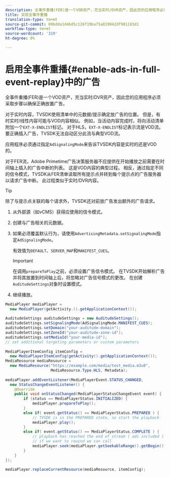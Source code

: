```yaml
---
description: 全事件重播(FER)是一个VOD资产，充当实时/DVR资产，因此您的应用程序必须采取步骤以确保正确放置广告。
title: 实现全事件重播
translation-type: tm+mt
source-git-commit: 89bdda1d4bd5c126f19ba75a819942df901183d1
workflow-type: tm+mt
source-wordcount: '319'
ht-degree: 0%

---
```



# 启用全事件重播{#enable-ads-in-full-event-replay}中的广告

全事件重播(FER)是一个VOD资产，充当实时/DVR资产，因此您的应用程序必须采取步骤以确保正确放置广告。

对于实时内容，TVSDK使用清单中的元数据/提示确定放广告的位置。 但是，有时实时/线性内容可能与VOD内容相似。 例如，当活动内容完成时，将向活动清单附加一个`EXT-X-ENDLIST`标记。 对于HLS，`EXT-X-ENDLIST`标记表示流是VOD流。 要正确插入广告，TVSDK无法自动区分此流与典型VOD流。

应用程序必须通过指定`AdSignalingMode`来告诉TVSDK内容是实时的还是VOD的。

对于FER流，Adobe Primetime广告决策服务器不应提供在开始播放之前需要在时间轴上插入的广告中断的列表。 这是VOD内容的典型过程。 相反，通过指定不同的信令模式，TVSDK从FER清单读取所有提示点并转到每个提示点的广告服务器以请求广告中断。 此过程类似于实时/DVR内容。

>[!TIP]
>
>除了与提示点关联的每个请求外，TVSDK还对前放广告发出额外的广告请求。

1. 从外部源（如vCMS）获得应使用的信令模式。
1. 创建与广告相关的元数据。
1. 如果必须覆盖默认行为，请使用`AdvertisingMetadata.setSignalingMode`指定`AdSignalingMode`。

   有效值为`DEFAULT`、`SERVER_MAP`和`MANIFEST_CUES`。

   >[!IMPORTANT]
   >
   >在调用`prepareToPlay`之前，必须设置广告信令模式。 在TVSDK开始解析广告并将其放置到时间轴上后，将忽略对广告信号模式的更改。 在创建`AuditudeSettings`对象时设置模式。

1. 继续播放。

<!--<a id="example_6DECA71C3C3B4551805C09A80686552F"></a>-->

```java
MediaPlayer mediaPlayer =  
  new MediaPlayer(getActivity.().getApplicationContext()); 
 
AuditudeSettings auditudeSettings = new AuditudeSettings(); 
auditudeSettings.setSignalingMode(AdSignalingMode.MANIFEST_CUES); 
auditudeSettings.setDomain("your-auditude-domain"); 
auditudeSettings.setZoneId("your-auditude-zone-id"); 
auditudeSettings.setMediaId("your-media-id"); 
// set additional targeting parameters or custom parameters 
 
MediaPlayerItemConfig itemConfig =  
  new MediaPlayerItemConfig(getActivity().getApplicationContext()); 
MediaResource mediaResource =  
  new MediaResource("https://example.com/media/test_media.m3u8",  
                    MediaResource.Type.HLS, Metadata); 
 
mediaPlayer.addEventListener(MediaPlayerEvent.STATUS_CHANGED,  
  new StatusChangeEventListener() { 
    @Override 
    public void onStatusChanged(MediaPlayerStatusChangeEvent event) { 
        if (status == MediaPlayerStatus.INITIALIZED) { 
            mediaPlayer.prepareToPlay(); 
        } 
        else if( event.getStatus() == MediaPlayerStatus.PREPARED ) { 
            // TVSDK is in the PREPARED state, so start the playback 
            mediaPlayer.play(); 
        } 
        else if( event.getStatus() == MediaPlayerStatus.COMPLETE ) { 
            // playback has reached the end of stream ( ads included ) 
            // if we want to rewind we can call 
            mediaPlayer.seek(mediaPlayer.getSeekableRange().getBegin()); 
        } 
    } 
}); 
 
mediaPlayer.replaceCurrentResource(mediaResource, itemConfig); 
```
